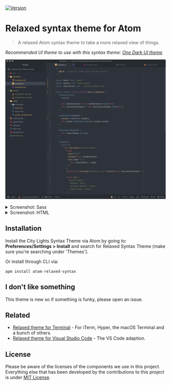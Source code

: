 [![Version](https://img.shields.io/github/release/Relaxed-Theme/atom-relaxed-syntax.svg)](https://github.com/Relaxed-Theme/atom-relaxed-syntax/releases)

# Relaxed syntax theme for Atom

> A relaxed Atom syntax theme to take a more relaxed view of things.

*Recommended UI theme to use with this syntax theme: [One Dark UI theme](https://atom.io/themes/one-dark-ui)*

![Screenshot: JSX](images/screenshot-jsx.png)

<details>
  <summary>Screenshot: Sass</summary>
  <p>&nbsp;</p>
  <img src="images/screenshot-sass.png" alt="Screenshot: Sass">
</details>

<details>
  <summary>Screenshot: HTML</summary>
  <p>&nbsp;</p>
  <img src="images/screenshot-html.png" alt="Screenshot: HTML">
</details>

## Installation

Install the City Lights Syntax Theme via Atom by going to:
**Preferences/Settings > Install** and search for Relaxed Syntax Theme (make sure you're searching under 'Themes').

Or install through CLI via:

```
apm install atom-relaxed-syntax
```

## I don't like something

This theme is new so if something is funky, please open an issue.

## Related

* [Relaxed theme for Terminal](https://github.com/Relaxed-Theme/Relaxed-Terminal) - For iTerm, Hyper, the macOS Terminal and a bunch of others.
* [Relaxed theme for Visual Studio Code](https://github.com/Relaxed-Theme/vscode-theme-relaxed) - The VS Code adaption.

## License

Please be aware of the licenses of the components we use in this project.
Everything else that has been developed by the contributions to this project is under [MIT License](LICENSE).
